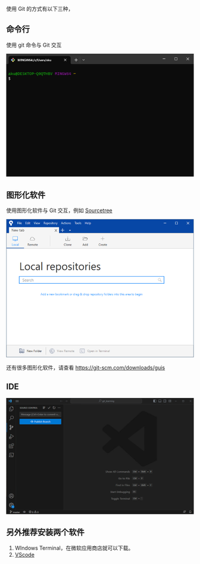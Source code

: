 使用 Git 的方式有以下三种，

## 命令行

使用 git 命令与 Git 交互

![3-1终端.png](./images/3-1终端.png)

## 图形化软件

使用图形化软件与 Git 交互，例如 [Sourcetree](https://www.sourcetreeapp.com/)

![3-2sourcetree.png](./images/3-2sourcetree.png)

还有很多图形化软件，请查看 https://git-scm.com/downloads/guis

## IDE

<img src="./images/3-1_IDE_VSCode.png" alt="3-1_IDE_VSCode.png" style="zoom:67%;" />


## 另外推荐安装两个软件

1. WIndows Terminal，在微软应用商店就可以下载。
2. [VScode](https://code.visualstudio.com/)

